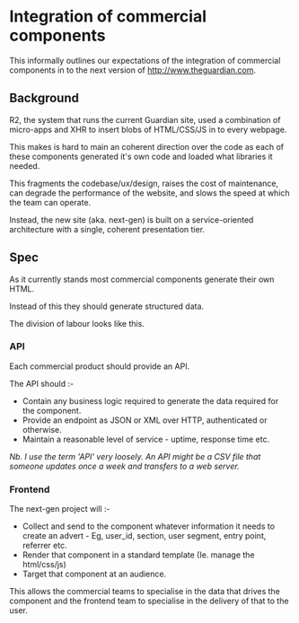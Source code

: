 # Integration of commercial components

This informally outlines our expectations of the integration of commercial components in to the next version of http://www.theguardian.com.

## Background

R2, the system that runs the current Guardian site, used a combination of micro-apps and XHR to insert blobs of HTML/CSS/JS in to every webpage.

This makes is hard to main an coherent direction over the code as each of these components generated it's own code and loaded what libraries it needed.

This fragments the codebase/ux/design, raises the cost of maintenance, can degrade the performance of the website, and slows the speed at which the team can operate.

Instead, the new site (aka. next-gen) is built on a service-oriented architecture with a single, coherent presentation tier.

## Spec

As it currently stands most commercial components generate their own HTML. 

Instead of this they should generate structured data.

The division of labour looks like this.

### API 

Each commercial product should provide an API.

The API should :-

- Contain any business logic required to generate the data required for the component. 
- Provide an endpoint as JSON or XML over HTTP, authenticated or otherwise.
- Maintain a reasonable level of service - uptime, response time etc.

_Nb. I use the term 'API' very loosely. An API might be a CSV file that someone updates once a week and transfers to a web server._

### Frontend

The next-gen project will :-

- Collect and send to the component whatever information it needs to create an advert - Eg, user_id, section, user segment, entry point, referrer etc.
- Render that component in a standard template (Ie. manage the html/css/js)
- Target that component at an audience.

This allows the commercial teams to specialise in the data that drives the component and the frontend team to specialise in the delivery of that to the user.
